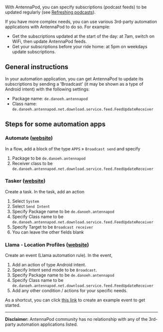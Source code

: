 With AntennaPod, you can specify subscriptions (podcast feeds) to be updated regularly (see [Refreshing podcasts](/documentation/automation/refreshing-podcasts)).

If you have more complex needs, you can use various 3rd-party automation applications with AntennaPod to do so. For example: 
- Get the subscriptions updated at the start of the day: at 7am, switch on WiFi, then update AntennaPod feeds.
- Get your subscriptions before your ride home: at 5pm on weekdays update subscriptions.

## General instructions
In your automation application, you can get AntennaPod to update its subscriptions by sending a 'Broadcast' (it may be shown as a type of Android intent) with the following settings:
- Package name: `de.danoeh.antennapod`
- Class name: `de.danoeh.antennapod.net.download.service.feed.FeedUpdateReceiver`

## Steps for some automation apps

### Automate ([website](https://llamalab.com/automate/))
In a flow, add a block of the type `APPS` » `Broadcast send` and specify
1. Package to be `de.danoeh.antennapod`
2. Receiver class to be `de.danoeh.antennapod.net.download.service.feed.FeedUpdateReceiver`

### Tasker ([website](https://tasker.joaoapps.com/))
Create a task. In the task, add an action
1. Select `System`
2. Select `Send Intent`
3. Specify Package name to be `de.danoeh.antennapod`
4. Specify Class name to be `de.danoeh.antennapod.net.download.service.feed.FeedUpdateReceiver`
5. Specify Target to be `Broadcast receiver`
6. You can leave the other fields blank

### Llama - Location Profiles ([website](http://kebabapps.blogspot.com/search/label/Llama))
Create an event (Llama automation rule). In the event,
1. Add an action of type Android intent.
2. Specify Intent send mode to be `Broadcast`.
3. Specify Package name to be `de.danoeh.antennapod`
4. Specify Class name to be `de.danoeh.antennapod.net.download.service.feed.FeedUpdateReceiver`
5. Add any other condition / actions for your specific needs.

As a shortcut, you can click [this link](http://llama.location.profiles/AntennaPod+feeds+Update/AntennaPod+feeds+Update%7C0-1-0-0-0-0-0-0-1-0--0-%7C%3A%7Ct%7C420%7C425%7Cai%7Cde.danoeh.antennapod%7CFgAAAGEAbgBkAHIAbwBpAGQALgBjAG8AbgB0AGUAbgB0AC4ASQBuAHQAZQBuAHQAAAAAAP%2F%2F%2F%2F8AAAAA%2F%2F%2F%2F%2FwAAAAD%2F%2F%2F%2F%2F%2F%2F%2F%2F%2FxQAAABkAGUALgBkAGEAbgBvAGUAaAAuAGEAbgB0AGUAbgBuAGEAcABvAGQAAAAAADUAAABkAGUALgBkAGEAbgBvAGUAaAAuAGEAbgB0AGUAbgBuAGEAcABvAGQALgBjAG8AcgBlAC4AcgBlAGMAZQBpAHYAZQByAC4ARgBlAGUAZABVAHAAZABhAHQAZQBSAGUAYwBlAGkAdgBlAHIAAAAAAAAAAAAAAAAAAAAAAAAA%2Fv%2F%2F%2F%2F%2F%2F%2F%2F8%3D%7C2%7C) to create an example event to get started.

---

**Disclaimer:** AntennaPod community has no relationship with any of the 3rd-party automation applications listed.
